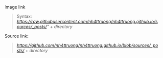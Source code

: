 Image link
> Syntax: *https://raw.githubusercontent.com/nh4ttruong/nh4ttruong.github.io/sources/_posts/"* + *directory*

Source link:
> *https://github.com/nh4ttruong/nh4ttruong.github.io/blob/sources/_posts/* + *directory*
